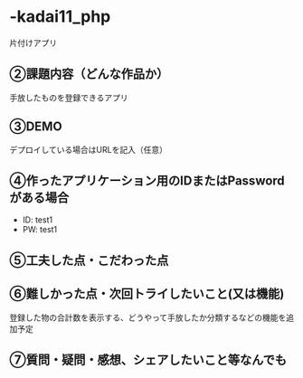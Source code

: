 # -kadai11_php
片付けアプリ

## ②課題内容（どんな作品か）
手放したものを登録できるアプリ

## ③DEMO

デプロイしている場合はURLを記入（任意）

## ④作ったアプリケーション用のIDまたはPasswordがある場合

- ID: test1
- PW: test1

## ⑤工夫した点・こだわった点


## ⑥難しかった点・次回トライしたいこと(又は機能)

登録した物の合計数を表示する、どうやって手放したか分類するなどの機能を追加予定

## ⑦質問・疑問・感想、シェアしたいこと等なんでも

